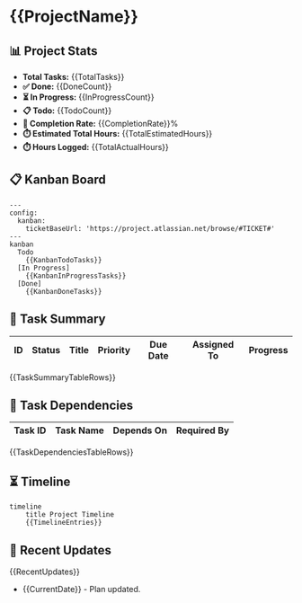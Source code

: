 # {{ProjectName}}

## 📊 Project Stats
- **Total Tasks:** {{TotalTasks}}
- **✅ Done:** {{DoneCount}}
- **⏳ In Progress:** {{InProgressCount}}
- **📋 Todo:** {{TodoCount}}
- **🎯 Completion Rate:** {{CompletionRate}}%
- **⏱️ Estimated Total Hours:** {{TotalEstimatedHours}}
- **⏱️ Hours Logged:** {{TotalActualHours}}

## 📋 Kanban Board
```mermaid
---
config:
  kanban:
    ticketBaseUrl: 'https://project.atlassian.net/browse/#TICKET#'
---
kanban
  Todo
    {{KanbanTodoTasks}}
  [In Progress]
    {{KanbanInProgressTasks}}
  [Done]
    {{KanbanDoneTasks}}
```

## 📝 Task Summary
| ID | Status | Title | Priority | Due Date | Assigned To | Progress |
|----|--------|-------|----------|----------|-------------|----------|
{{TaskSummaryTableRows}}

## 🔗 Task Dependencies
| Task ID | Task Name | Depends On | Required By |
|---------|-----------|------------|-------------|
{{TaskDependenciesTableRows}}

## ⏳ Timeline
```mermaid
timeline
    title Project Timeline
    {{TimelineEntries}}
```

## 🔄 Recent Updates
{{RecentUpdates}}
- {{CurrentDate}} - Plan updated.
